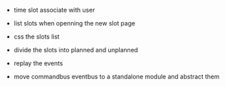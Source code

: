 

* time slot associate with user
* list slots when openning the new slot page
* css the slots list
* divide the slots into planned and unplanned

* replay the events
* move commandbus eventbus to a standalone module and abstract them
